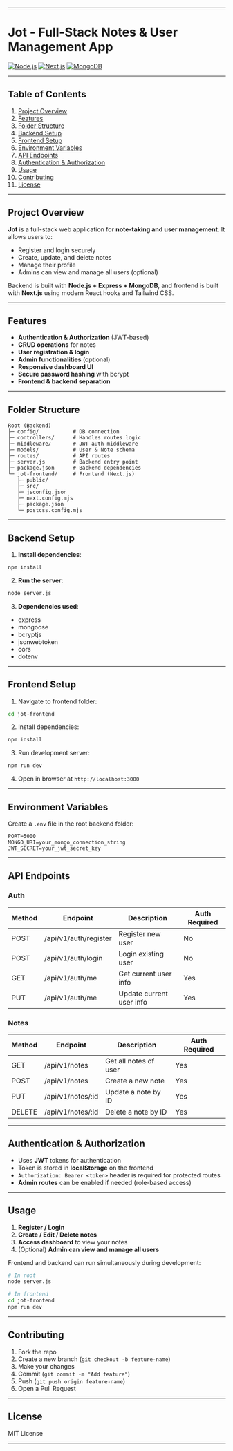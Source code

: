 
---

# Jot - Full-Stack Notes & User Management App

[![Node.js](https://img.shields.io/badge/Node.js-20.0.0-brightgreen)](https://nodejs.org/)
[![Next.js](https://img.shields.io/badge/Next.js-14.0.0-black?logo=next.js)](https://nextjs.org/)
[![MongoDB](https://img.shields.io/badge/MongoDB-6.0.0-green?logo=mongodb)](https://www.mongodb.com/)

---

## Table of Contents

1. [Project Overview](#project-overview)
2. [Features](#features)
3. [Folder Structure](#folder-structure)
4. [Backend Setup](#backend-setup)
5. [Frontend Setup](#frontend-setup)
6. [Environment Variables](#environment-variables)
7. [API Endpoints](#api-endpoints)
8. [Authentication & Authorization](#authentication--authorization)
9. [Usage](#usage)
10. [Contributing](#contributing)
11. [License](#license)

---

## Project Overview

**Jot** is a full-stack web application for **note-taking and user management**. It allows users to:

* Register and login securely
* Create, update, and delete notes
* Manage their profile
* Admins can view and manage all users (optional)

Backend is built with **Node.js + Express + MongoDB**, and frontend is built with **Next.js** using modern React hooks and Tailwind CSS.

---

## Features

* **Authentication & Authorization** (JWT-based)
* **CRUD operations** for notes
* **User registration & login**
* **Admin functionalities** (optional)
* **Responsive dashboard UI**
* **Secure password hashing** with bcrypt
* **Frontend & backend separation**

---

## Folder Structure

```
Root (Backend)
├─ config/           # DB connection
├─ controllers/      # Handles routes logic
├─ middleware/       # JWT auth middleware
├─ models/           # User & Note schema
├─ routes/           # API routes
├─ server.js         # Backend entry point
├─ package.json      # Backend dependencies
└─ jot-frontend/     # Frontend (Next.js)
   ├─ public/
   ├─ src/
   ├─ jsconfig.json
   ├─ next.config.mjs
   ├─ package.json
   └─ postcss.config.mjs
```

---

## Backend Setup

1. **Install dependencies**:

```bash
npm install
```

2. **Run the server**:

```bash
node server.js
```

3. **Dependencies used**:

* express
* mongoose
* bcryptjs
* jsonwebtoken
* cors
* dotenv

---

## Frontend Setup

1. Navigate to frontend folder:

```bash
cd jot-frontend
```

2. Install dependencies:

```bash
npm install
```

3. Run development server:

```bash
npm run dev
```

4. Open in browser at `http://localhost:3000`

---

## Environment Variables

Create a `.env` file in the root backend folder:

```
PORT=5000
MONGO_URI=your_mongo_connection_string
JWT_SECRET=your_jwt_secret_key
```

---

## API Endpoints

### Auth

| Method | Endpoint              | Description              | Auth Required |
| ------ | --------------------- | ------------------------ | ------------- |
| POST   | /api/v1/auth/register | Register new user        | No            |
| POST   | /api/v1/auth/login    | Login existing user      | No            |
| GET    | /api/v1/auth/me       | Get current user info    | Yes           |
| PUT    | /api/v1/auth/me       | Update current user info | Yes           |

### Notes

| Method | Endpoint          | Description           | Auth Required |
| ------ | ----------------- | --------------------- | ------------- |
| GET    | /api/v1/notes     | Get all notes of user | Yes           |
| POST   | /api/v1/notes     | Create a new note     | Yes           |
| PUT    | /api/v1/notes/:id | Update a note by ID   | Yes           |
| DELETE | /api/v1/notes/:id | Delete a note by ID   | Yes           |

---

## Authentication & Authorization

* Uses **JWT** tokens for authentication
* Token is stored in **localStorage** on the frontend
* `Authorization: Bearer <token>` header is required for protected routes
* **Admin routes** can be enabled if needed (role-based access)

---

## Usage

1. **Register / Login**
2. **Create / Edit / Delete notes**
3. **Access dashboard** to view your notes
4. (Optional) **Admin can view and manage all users**

Frontend and backend can run simultaneously during development:

```bash
# In root
node server.js

# In frontend
cd jot-frontend
npm run dev
```

---

## Contributing

1. Fork the repo
2. Create a new branch (`git checkout -b feature-name`)
3. Make your changes
4. Commit (`git commit -m "Add feature"`)
5. Push (`git push origin feature-name`)
6. Open a Pull Request

---

## License

MIT License

---

